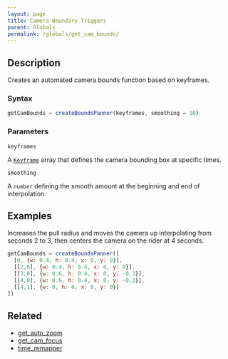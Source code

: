 ```yaml
---
layout: page
title: Camera Boundary Triggers
parent: Globals
permalink: /globals/get_cam_bounds/
---
```


## Description

Creates an automated camera bounds function based on keyframes.

### Syntax

```js
getCamBounds = createBoundsPanner(keyframes, smoothing = 10)
```

### Parameters

`keyframes`

A [`Keyframe`](../External/keyframe.js) array that defines the camera bounding box at specific times.

`smoothing`

A `number` defining the smooth amount at the beginning and end of interpolation.

## Examples

Increases the pull radius and moves the camera up interpolating from seconds 2 to 3, then centers the camera on the rider at 4 seconds.

```js
getCamBounds = createBoundsPanner([
  [0, {w: 0.4, h: 0.4, x: 0, y: 0}],
  [[2,0], {w: 0.4, h: 0.4, x: 0, y: 0}],
  [[3,0], {w: 0.6, h: 0.4, x: 0, y: -0.3}],
  [[4,0], {w: 0.6, h: 0.4, x: 0, y: -0.3}],
  [[4,1], {w: 0, h: 0, x: 0, y: 0}]
])
```

## Related

- [get_auto_zoom](./get_auto_zoom.md)
- [get_cam_focus](./get_cam_focus.md)
- [time_remapper](./time_remapper.md)
